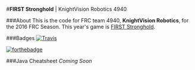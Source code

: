 #**FIRST Stronghold** |  KnightVision Robotics 4940

###About
  This is the code for FRC team 4940, **KnightVision Robotics**, for the 2016 FRC Season.
  This year's game is [FIRST Stronghold](http://www.firstinspires.org/sites/default/files/uploads/resource_library/frc/first-stronghold-game-onepage.pdf).
  
###Badges
  [![Travis](https://img.shields.io/travis/KnightVision4940/FRC4940-FirstStronghold2016.svg?style=flat-square)](https://travis-ci.com/KnightVision4940/FRC4940-FirstStronghold2016)
 
  [![forthebadge](http://forthebadge.com/images/badges/designed-in-ms-paint.svg)](http://forthebadge.com)
  
###Java Cheatsheet
  _Coming Soon_
